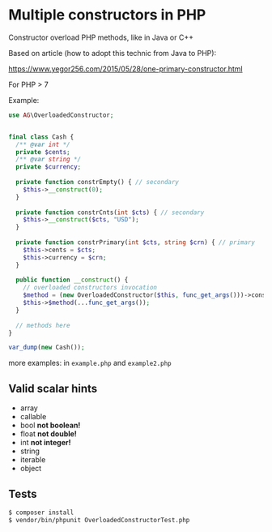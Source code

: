 # Мultiple constructors in PHP

Constructor overload PHP methods, like in Java or C++

Based on article (how to adopt this technic from Java to PHP):

https://www.yegor256.com/2015/05/28/one-primary-constructor.html

For PHP > 7

Example:

```php
use AG\OverloadedConstructor;


final class Cash {
  /** @var int */
  private $cents; 
  /** @var string */
  private $currency;
  
  private function constrEmpty() { // secondary
    $this->__construct(0);
  }
  
  private function constrCnts(int $cts) { // secondary
    $this->__construct($cts, "USD");
  }
  
  private function constrPrimary(int $cts, string $crn) { // primary
    $this->cents = $cts;
    $this->currency = $crn;
  }
  
  public function __construct() {
    // overloaded constructors invocation
    $method = (new OverloadedConstructor($this, func_get_args()))->constructor();
    $this->$method(...func_get_args());  
  }
  
  // methods here
}

var_dump(new Cash());
```                  

more examples: in ``example.php`` and ``example2.php``

## Valid scalar hints

- array
- callable
- bool	**not boolean!**
- float	**not double!**
- int	**not integer!**
- string	
- iterable
- object


## Tests

```bash
$ composer install
$ vendor/bin/phpunit OverloadedConstructorTest.php
```
